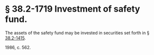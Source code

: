 # § 38.2-1719 Investment of safety fund.

<p>The assets of the safety fund may be invested in securities set forth in § <a href='http://law.lis.virginia.gov/vacode/38.2-1415/'>38.2-1415</a>.</p><p>1986, c. 562.</p>